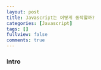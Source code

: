 ```yaml
---
layout: post
title: Javascript는 어떻게 동작할까?
categories: [Javascript]
tags: []
fullview: false
comments: true
---
```


### Intro
